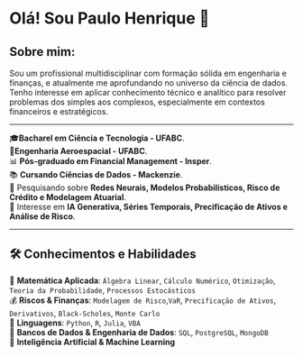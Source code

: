 # Olá! Sou Paulo Henrique 👋

## Sobre mim:
Sou um profissional multidisciplinar com formação sólida em engenharia e finanças, e atualmente me aprofundando no universo da ciência de dados.  
Tenho interesse em aplicar conhecimento técnico e analítico para resolver problemas dos simples aos complexos, especialmente em contextos financeiros e estratégicos.  

---

🎓**Bacharel em Ciência e Tecnologia - UFABC**.  
🚀**Engenharia Aeroespacial - UFABC**.  
📊 **Pós-graduado em Financial Management - Insper**.  
📚 **Cursando Ciências de Dados - Mackenzie**.  
💭 Pesquisando sobre **Redes Neurais, Modelos Probabilísticos, Risco de Crédito e Modelagem Atuarial**.  
🎯 Interesse em **IA Generativa, Séries Temporais, Precificação de Ativos e Análise de Risco**.  

---

## 🛠️ **Conhecimentos e Habilidades**

🧮 **Matemática Aplicada**: `Álgebra Linear`, `Cálculo Numérico`, `Otimização`, `Teoria da Probabilidade`, `Processos Estocásticos`  
💰 **Riscos & Finanças**: `Modelagem de Risco`,`VaR`, `Precificação de Ativos`, `Derivativos`, `Black-Scholes`, `Monte Carlo`  
🐍 **Linguagens**: `Python`, `R`, `Julia`, `VBA`  
💾 **Bancos de Dados & Engenharia de Dados**: `SQL`, `PostgreSQL`, `MongoDB`   
🧠 **Inteligência Artificial & Machine Learning**   

